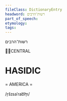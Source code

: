 ```yaml
---
fileClass: DictionaryEntry
headword: רשות־הרבים
part_of_speech: 
etymology: 
tags: 
---
```

רשות־הרבים

CENTRAL

HASIDIC
=======
= AMERICA = 

/r̩šɪsaˈrab͡m̩/